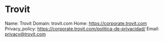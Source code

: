 
# Trovit

Name: Trovit
Domain: trovit.com
Home: https://corporate.trovit.com
Privacy_policy: https://corporate.trovit.com/politica-de-privacidad/
Email: privacy@trovit.com
